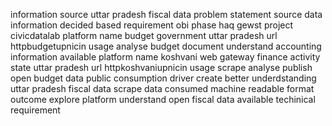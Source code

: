 information source uttar pradesh fiscal data problem statement source data information decided based requirement obi phase haq gewst project civicdatalab platform name budget government uttar pradesh url httpbudgetupnicin usage analyse budget document understand accounting information available platform name koshvani web gateway finance activity state uttar pradesh url httpkoshvaniupnicin usage scrape analyse publish open budget data public consumption driver create better underdstanding uttar pradesh fiscal data scrape data consumed machine readable format outcome explore platform understand open fiscal data available techinical requirement